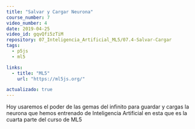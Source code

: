 ```yaml
---
title: "Salvar y Cargar Neurona"
course_number: 7
video_number: 4
date: 2019-04-25
video_id: gqvQfi5zTiM
repository: 07_Inteligencia_Artificial_ML5/07.4-Salvar-Cargar
tags:
  - p5js
  - ml5

links:
  - title: "ML5"
    url: "https://ml5js.org/"

actualizado: true
---
```


Hoy usaremos el poder de las gemas del infinito para guardar y cargas la neurona que hemos entrenado de Inteligencia Artificial en esta que es la cuarta parte del curso de ML5
